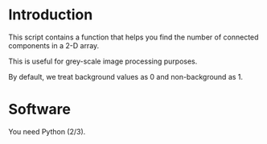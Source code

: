 # Introduction
This script contains a function that helps you find the number of connected 
components in a 2-D array. 

This is useful for grey-scale image processing purposes.

By default, we treat background values as 0 and non-background as 1.

# Software
You need Python (2/3).
